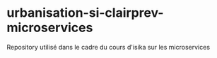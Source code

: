 # urbanisation-si-clairprev-microservices
Repository utilisé dans le cadre du cours d'isika sur les microservices

